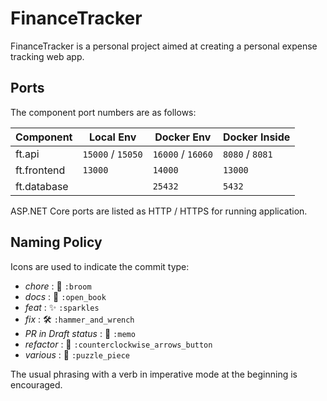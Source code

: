 # FinanceTracker

FinanceTracker is a personal project aimed at creating a personal expense tracking web app.

## Ports

The component port numbers are as follows:

| Component   | Local Env         | Docker Env        | Docker Inside   |
| ----------- | ----------------- | ----------------- | --------------- |
| ft.api      | `15000` / `15050` | `16000` / `16060` | `8080` / `8081` |
| ft.frontend | `13000`           | `14000`           | `13000`         |
| ft.database |                   | `25432`           | `5432`          |

ASP.NET Core ports are listed as HTTP / HTTPS for running application.

## Naming Policy

Icons are used to indicate the commit type:

- _chore_ : 🧹 `:broom`
- _docs_ : 📖 `:open_book`
- _feat_ : ✨ `:sparkles`
- _fix_ : 🛠 `:hammer_and_wrench`
- _PR in Draft status_ : 📝 `:memo`
- _refactor_ : 🔄 `:counterclockwise_arrows_button`
- _various_ : 🧩 `:puzzle_piece`

The usual phrasing with a verb in imperative mode at the beginning is encouraged.
